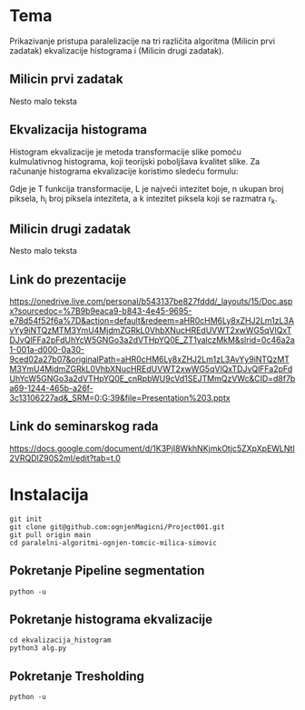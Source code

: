 # Tema
Prikazivanje pristupa paralelizacije na tri različita algoritma (Milicin prvi zadatak) ekvalizacije histograma i (Milicin drugi zadatak).

## Milicin prvi zadatak

Nesto malo teksta

## Ekvalizacija histograma

Histogram ekvalizacije je metoda transformacije slike pomoću kulmulativnog histograma, koji teorijski poboljšava kvalitet slike. Za računanje histograma ekvalizacije koristimo sledeću formulu:

Gdje je T funkcija transformacije, L je najveći intezitet boje, n ukupan broj piksela, h<sub>i</sub> broj piksela inteziteta, a k intezitet piksela koji se razmatra r<sub>k</sub>.

## Milicin drugi zadatak

Nesto malo teksta

## Link do prezentacije
https://onedrive.live.com/personal/b543137be827fddd/_layouts/15/Doc.aspx?sourcedoc=%7B9b9eaca9-b843-4e45-9695-e78d54f52f6a%7D&action=default&redeem=aHR0cHM6Ly8xZHJ2Lm1zL3AvYy9iNTQzMTM3YmU4MjdmZGRkL0VhbXNucHREdUVWT2xwWG5qVlQxTDJvQlFFa2pFdUhYcW5GNGo3a2dVTHpYQ0E_ZT1yalczMkM&slrid=0c46a2a1-001a-d000-0a30-9ced02a27b07&originalPath=aHR0cHM6Ly8xZHJ2Lm1zL3AvYy9iNTQzMTM3YmU4MjdmZGRkL0VhbXNucHREdUVWT2xwWG5qVlQxTDJvQlFFa2pFdUhYcW5GNGo3a2dVTHpYQ0E_cnRpbWU9cVd1SEJTMmQzVWc&CID=d8f7ba69-1244-465b-a26f-3c13106227ad&_SRM=0:G:39&file=Presentation%203.pptx

## Link do seminarskog rada
https://docs.google.com/document/d/1K3PjI8WkhNKjmkOtjc5ZXpXpEWLNtI2VRQDlZ90S2mI/edit?tab=t.0

# Instalacija
```
git init   
git clone git@github.com:ognjenMagicni/Project001.git   
git pull origin main
cd paralelni-algoritmi-ognjen-tomcic-milica-simovic
```
## Pokretanje Pipeline segmentation
```
python -u 
```
## Pokretanje histograma ekvalizacije

```
cd ekvalizacija_histogram
python3 alg.py
```

## Pokretanje Tresholding
```
python -u 
```
